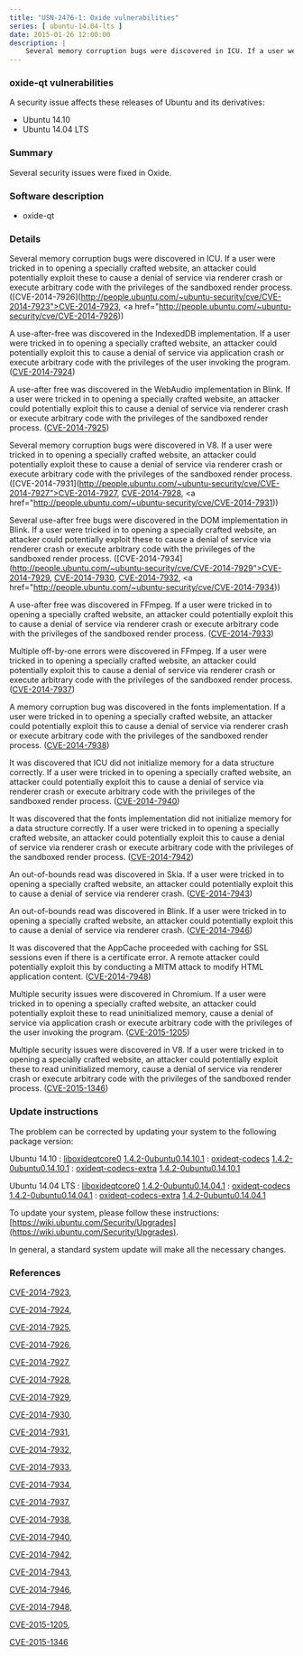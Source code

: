 ```yaml
---
title: "USN-2476-1: Oxide vulnerabilities"
series: [ ubuntu-14.04-lts ]
date: 2015-01-26 12:00:00
description: |
    Several memory corruption bugs were discovered in ICU. If a user were tricked in to opening a specially crafted website, an attacker could potentially exploit these to cause a denial of service via renderer crash or execute arbitrary code with the privileges of the sandboxed render process. ([CVE-2014-7926](http://people.ubuntu.com/~ubuntu-security/cve/CVE-2014-7923">CVE-2014-7923</a>, <a href="http://people.ubuntu.com/~ubuntu-security/cve/CVE-2014-7926))
--- 
```

 
### oxide-qt vulnerabilities

A security issue affects these releases of Ubuntu and its derivatives:

* Ubuntu 14.10
* Ubuntu 14.04 LTS

### Summary

Several security issues were fixed in Oxide. 

### Software description

* oxide-qt 

### Details

Several memory corruption bugs were discovered in ICU. If a user were tricked in to opening a specially crafted website, an attacker could potentially exploit these to cause a denial of service via renderer crash or execute arbitrary code with the privileges of the sandboxed render process. ([CVE-2014-7926](http://people.ubuntu.com/~ubuntu-security/cve/CVE-2014-7923">CVE-2014-7923</a>, <a href="http://people.ubuntu.com/~ubuntu-security/cve/CVE-2014-7926))

A use-after-free was discovered in the IndexedDB implementation. If a user were tricked in to opening a specially crafted website, an attacker could potentially exploit this to cause a denial of service via application crash or execute arbitrary code with the privileges of the user invoking the program. ([CVE-2014-7924](http://people.ubuntu.com/~ubuntu-security/cve/CVE-2014-7924))

A use-after free was discovered in the WebAudio implementation in Blink. If a user were tricked in to opening a specially crafted website, an attacker could potentially exploit this to cause a denial of service via renderer crash or execute arbitrary code with the privileges of the sandboxed render process. ([CVE-2014-7925](http://people.ubuntu.com/~ubuntu-security/cve/CVE-2014-7925))

Several memory corruption bugs were discovered in V8. If a user were tricked in to opening a specially crafted website, an attacker could potentially exploit these to cause a denial of service via renderer crash or execute arbitrary code with the privileges of the sandboxed render process. ([CVE-2014-7931](http://people.ubuntu.com/~ubuntu-security/cve/CVE-2014-7927">CVE-2014-7927</a>, <a href="http://people.ubuntu.com/~ubuntu-security/cve/CVE-2014-7928">CVE-2014-7928</a>, <a href="http://people.ubuntu.com/~ubuntu-security/cve/CVE-2014-7931))

Several use-after free bugs were discovered in the DOM implementation in Blink. If a user were tricked in to opening a specially crafted website, an attacker could potentially exploit these to cause a denial of service via renderer crash or execute arbitrary code with the privileges of the sandboxed render process. ([CVE-2014-7934](http://people.ubuntu.com/~ubuntu-security/cve/CVE-2014-7929">CVE-2014-7929</a>, <a href="http://people.ubuntu.com/~ubuntu-security/cve/CVE-2014-7930">CVE-2014-7930</a>, <a href="http://people.ubuntu.com/~ubuntu-security/cve/CVE-2014-7932">CVE-2014-7932</a>, <a href="http://people.ubuntu.com/~ubuntu-security/cve/CVE-2014-7934))

A use-after free was discovered in FFmpeg. If a user were tricked in to opening a specially crafted website, an attacker could potentially exploit this to cause a denial of service via renderer crash or execute arbitrary code with the privileges of the sandboxed render process. ([CVE-2014-7933](http://people.ubuntu.com/~ubuntu-security/cve/CVE-2014-7933))

Multiple off-by-one errors were discovered in FFmpeg. If a user were tricked in to opening a specially crafted website, an attacker could potentially exploit this to cause a denial of service via renderer crash or execute arbitrary code with the privileges of the sandboxed render process. ([CVE-2014-7937](http://people.ubuntu.com/~ubuntu-security/cve/CVE-2014-7937))

A memory corruption bug was discovered in the fonts implementation. If a user were tricked in to opening a specially crafted website, an attacker could potentially exploit this to cause a denial of service via renderer crash or execute arbitrary code with the privileges of the sandboxed render process. ([CVE-2014-7938](http://people.ubuntu.com/~ubuntu-security/cve/CVE-2014-7938))

It was discovered that ICU did not initialize memory for a data structure correctly. If a user were tricked in to opening a specially crafted website, an attacker could potentially exploit this to cause a denial of service via renderer crash or execute arbitrary code with the privileges of the sandboxed render process. ([CVE-2014-7940](http://people.ubuntu.com/~ubuntu-security/cve/CVE-2014-7940))

It was discovered that the fonts implementation did not initialize memory for a data structure correctly. If a user were tricked in to opening a specially crafted website, an attacker could potentially exploit this to cause a denial of service via renderer crash or execute arbitrary code with the privileges of the sandboxed render process. ([CVE-2014-7942](http://people.ubuntu.com/~ubuntu-security/cve/CVE-2014-7942))

An out-of-bounds read was discovered in Skia. If a user were tricked in to opening a specially crafted website, an attacker could potentially exploit this to cause a denial of service via renderer crash. ([CVE-2014-7943](http://people.ubuntu.com/~ubuntu-security/cve/CVE-2014-7943))

An out-of-bounds read was discovered in Blink. If a user were tricked in to opening a specially crafted website, an attacker could potentially exploit this to cause a denial of service via renderer crash. ([CVE-2014-7946](http://people.ubuntu.com/~ubuntu-security/cve/CVE-2014-7946))

It was discovered that the AppCache proceeded with caching for SSL sessions even if there is a certificate error. A remote attacker could potentially exploit this by conducting a MITM attack to modify HTML application content. ([CVE-2014-7948](http://people.ubuntu.com/~ubuntu-security/cve/CVE-2014-7948))

Multiple security issues were discovered in Chromium. If a user were tricked in to opening a specially crafted website, an attacker could potentially exploit these to read uninitialized memory, cause a denial of service via application crash or execute arbitrary code with the privileges of the user invoking the program. ([CVE-2015-1205](http://people.ubuntu.com/~ubuntu-security/cve/CVE-2015-1205))

Multiple security issues were discovered in V8. If a user were tricked in to opening a specially crafted website, an attacker could potentially exploit these to read uninitialized memory, cause a denial of service via renderer crash or execute arbitrary code with the privileges of the sandboxed render process. ([CVE-2015-1346](http://people.ubuntu.com/~ubuntu-security/cve/CVE-2015-1346)) 

### Update instructions

The problem can be corrected by updating your system to the following package version:

Ubuntu 14.10
 : [liboxideqtcore0](https://launchpad.net/ubuntu/+source/oxide-qt) <span> [1.4.2-0ubuntu0.14.10.1](https://launchpad.net/ubuntu/+source/oxide-qt/1.4.2-0ubuntu0.14.10.1) </span> 
 : [oxideqt-codecs](https://launchpad.net/ubuntu/+source/oxide-qt) <span> [1.4.2-0ubuntu0.14.10.1](https://launchpad.net/ubuntu/+source/oxide-qt/1.4.2-0ubuntu0.14.10.1) </span> 
 : [oxideqt-codecs-extra](https://launchpad.net/ubuntu/+source/oxide-qt) <span> [1.4.2-0ubuntu0.14.10.1](https://launchpad.net/ubuntu/+source/oxide-qt/1.4.2-0ubuntu0.14.10.1) </span> 

Ubuntu 14.04 LTS
 : [liboxideqtcore0](https://launchpad.net/ubuntu/+source/oxide-qt) <span> [1.4.2-0ubuntu0.14.04.1](https://launchpad.net/ubuntu/+source/oxide-qt/1.4.2-0ubuntu0.14.04.1) </span> 
 : [oxideqt-codecs](https://launchpad.net/ubuntu/+source/oxide-qt) <span> [1.4.2-0ubuntu0.14.04.1](https://launchpad.net/ubuntu/+source/oxide-qt/1.4.2-0ubuntu0.14.04.1) </span> 
 : [oxideqt-codecs-extra](https://launchpad.net/ubuntu/+source/oxide-qt) <span> [1.4.2-0ubuntu0.14.04.1](https://launchpad.net/ubuntu/+source/oxide-qt/1.4.2-0ubuntu0.14.04.1) </span> 

To update your system, please follow these instructions: [https://wiki.ubuntu.com/Security/Upgrades](https://wiki.ubuntu.com/Security/Upgrades).

In general, a standard system update will make all the necessary changes. 

### References

 [CVE-2014-7923](http://people.ubuntu.com/~ubuntu-security/cve/CVE-2014-7923), 

 [CVE-2014-7924](http://people.ubuntu.com/~ubuntu-security/cve/CVE-2014-7924), 

 [CVE-2014-7925](http://people.ubuntu.com/~ubuntu-security/cve/CVE-2014-7925), 

 [CVE-2014-7926](http://people.ubuntu.com/~ubuntu-security/cve/CVE-2014-7926), 

 [CVE-2014-7927](http://people.ubuntu.com/~ubuntu-security/cve/CVE-2014-7927), 

 [CVE-2014-7928](http://people.ubuntu.com/~ubuntu-security/cve/CVE-2014-7928), 

 [CVE-2014-7929](http://people.ubuntu.com/~ubuntu-security/cve/CVE-2014-7929), 

 [CVE-2014-7930](http://people.ubuntu.com/~ubuntu-security/cve/CVE-2014-7930), 

 [CVE-2014-7931](http://people.ubuntu.com/~ubuntu-security/cve/CVE-2014-7931), 

 [CVE-2014-7932](http://people.ubuntu.com/~ubuntu-security/cve/CVE-2014-7932), 

 [CVE-2014-7933](http://people.ubuntu.com/~ubuntu-security/cve/CVE-2014-7933), 

 [CVE-2014-7934](http://people.ubuntu.com/~ubuntu-security/cve/CVE-2014-7934), 

 [CVE-2014-7937](http://people.ubuntu.com/~ubuntu-security/cve/CVE-2014-7937), 

 [CVE-2014-7938](http://people.ubuntu.com/~ubuntu-security/cve/CVE-2014-7938), 

 [CVE-2014-7940](http://people.ubuntu.com/~ubuntu-security/cve/CVE-2014-7940), 

 [CVE-2014-7942](http://people.ubuntu.com/~ubuntu-security/cve/CVE-2014-7942), 

 [CVE-2014-7943](http://people.ubuntu.com/~ubuntu-security/cve/CVE-2014-7943), 

 [CVE-2014-7946](http://people.ubuntu.com/~ubuntu-security/cve/CVE-2014-7946), 

 [CVE-2014-7948](http://people.ubuntu.com/~ubuntu-security/cve/CVE-2014-7948), 

 [CVE-2015-1205](http://people.ubuntu.com/~ubuntu-security/cve/CVE-2015-1205), 

 [CVE-2015-1346](http://people.ubuntu.com/~ubuntu-security/cve/CVE-2015-1346)
 
